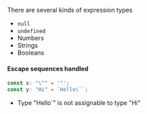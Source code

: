 There are several kinds of expression types

- `null`
- `undefined`
- Numbers
- Strings
- Booleans

#### Escape sequences handled

```ts
const x: "\"" = '"';
const y: "Hi" = `Hello\``;
```

- Type "Hello`" is not assignable to type "Hi"
